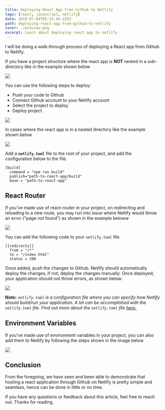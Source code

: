 ```yaml
---
title: Deploying React App from Github to Netlify
tags: [react, javascript, netlify]
date: 2019-07-04T05:25:44.226Z
path: deploying-react-app-from-github-to-netlify
cover: ./preview.png
excerpt: Learn about deploying react app to netlify.
---
```


I will be doing a walk-through process of deploying a React app from Github to Netlify.


If you have a project structure where the react app is **NOT** nested in a sub-directory like in the example shown below
 
![](https://thepracticaldev.s3.amazonaws.com/i/k6m7qw5aru5yrr4hov8f.png)

You can use the following steps to deploy:
- Push your code to Github
- Connect Github account to your Netlify account
- Select the project to deploy
- Deploy project


![](https://thepracticaldev.s3.amazonaws.com/i/ir0dx8e157r8y3kaj7a6.gif)


In cases where the react app is in a nested directory like the example shown below

![](https://thepracticaldev.s3.amazonaws.com/i/9th5maami9dct1ttqhw7.gif)


 Add a **`netlify.toml`** file to the root of your project, and add the configuration below to the file.

   

    [build]
      command = "npm run build"
      publish="path-to-react-app/build"
      base = "path-to-react-app"




## React Router

If you've made use of react-router in your project, on redirecting and reloading to a new route, you may run into issue where Netlify would throw an error ("page not found") as shown in the example beloww

![](https://thepracticaldev.s3.amazonaws.com/i/s1d1njph3hvj1q5o72zk.gif)
 

You can add the following code to your `netlify.toml` file.

    [[redirects]]
      from = "/*"
      to = "/index.html"
      status = 200
Once added, push the changes to Github. Netlify should automatically deploy the changes, if not, deploy the changes manually. Once deployed, your application should not throw errors, as shown below.

![](https://thepracticaldev.s3.amazonaws.com/i/zpi9ay3vqwe9kqk7gxtz.gif)


**Note:** *`netlify.toml` is a configuration file where you can specify how Netlify should build/run your application. A lot can be accomplished with the `netlify.toml` file. Find out more about the `netlify.toml` file [here.](https://www.netlify.com/docs/netlify-toml-reference/)*


## Environment Variables
If you've made use of environment variables in your project, you can also add them to Netlify by following the steps shown in the image below

![](https://thepracticaldev.s3.amazonaws.com/i/wwt70a8li0bekdy9xg82.gif)


## Conclusion
From the foregoing, we have seen and been able to demonstrate that hosting a react application through Github on Netlify is pretty simple and seamless, hence can be done in little or no time.


If you have any questions or feedback about this article, feel free to reach out.
Thanks for reading.
